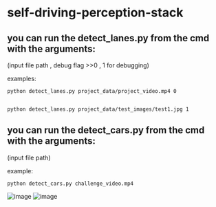 # self-driving-perception-stack

## you can run the detect_lanes.py from the cmd with the arguments:
(input file path , debug flag >>0 , 1 for debugging)

examples:

    python detect_lanes.py project_data/project_video.mp4 0
    
    
    python detect_lanes.py project_data/test_images/test1.jpg 1


## you can run the detect_cars.py from the cmd with the arguments:
(input file path)

example:
    
    python detect_cars.py challenge_video.mp4
    
    
![image](https://user-images.githubusercontent.com/20583611/170695948-55213dc3-d920-46de-b616-504a1bd15be3.png)
![image](https://user-images.githubusercontent.com/20583611/170696123-5c48e3da-82bb-4cf0-b841-8295235659ab.png)
